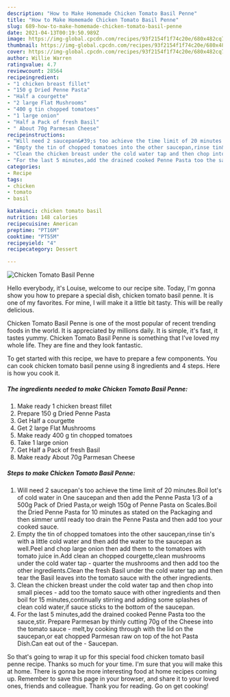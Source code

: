 ```yaml
---
description: "How to Make Homemade Chicken Tomato Basil Penne"
title: "How to Make Homemade Chicken Tomato Basil Penne"
slug: 689-how-to-make-homemade-chicken-tomato-basil-penne
date: 2021-04-13T00:19:50.989Z
image: https://img-global.cpcdn.com/recipes/93f2154f1f74c20e/680x482cq70/chicken-tomato-basil-penne-recipe-main-photo.jpg
thumbnail: https://img-global.cpcdn.com/recipes/93f2154f1f74c20e/680x482cq70/chicken-tomato-basil-penne-recipe-main-photo.jpg
cover: https://img-global.cpcdn.com/recipes/93f2154f1f74c20e/680x482cq70/chicken-tomato-basil-penne-recipe-main-photo.jpg
author: Willie Warren
ratingvalue: 4.7
reviewcount: 28564
recipeingredient:
- "1 chicken breast fillet"
- "150 g Dried Penne Pasta"
- "Half a courgette"
- "2 large Flat Mushrooms"
- "400 g tin chopped tomatoes"
- "1 large onion"
- "Half a Pack of fresh Basil"
- " About 70g Parmesan Cheese"
recipeinstructions:
- "Will need 2 saucepan&#39;s too achieve the time limit of 20 minutes.Boil lot&#39;s of cold water in One saucepan and then add the Penne Pasta 1/3 of a 500g Pack of Dried Pasta,or weigh 150g of Penne Pasta on Scales.Boil the Dried Penne Pasta for 10 minutes as stated on the Packaging and then simmer until ready too drain the Penne Pasta and then add too your cooked sauce."
- "Empty the tin of chopped tomatoes into the other saucepan,rinse tin&#39;s with a little cold water and then add the water to the saucepan as well.Peel and chop large onion then add them to the tomatoes with tomato juice in.Add clean an chopped courgette,clean mushrooms under the cold water tap - quarter the mushrooms and then add too the other ingredients.Clean the fresh Basil under the cold water tap and then tear the Basil leaves into the tomato sauce with the other ingredients."
- "Clean the chicken breast under the cold water tap and then chop into small pieces - add too the tomato sauce with other ingredients and then boil for 15 minutes,continually stirring and adding some splashes of clean cold water,if sauce sticks to the bottom of the saucepan."
- "For the last 5 minutes,add the drained cooked Penne Pasta too the sauce,stir. Prepare Parmesan by thinly cutting 70g of the Cheese into the tomato sauce - melt,by cooking through with the lid on the saucepan,or eat chopped Parmesan raw on top of the hot Pasta Dish.Can eat out of the Saucepan."
categories:
- Recipe
tags:
- chicken
- tomato
- basil

katakunci: chicken tomato basil 
nutrition: 148 calories
recipecuisine: American
preptime: "PT16M"
cooktime: "PT55M"
recipeyield: "4"
recipecategory: Dessert

---
```



![Chicken Tomato Basil Penne](https://img-global.cpcdn.com/recipes/93f2154f1f74c20e/680x482cq70/chicken-tomato-basil-penne-recipe-main-photo.jpg)

Hello everybody, it's Louise, welcome to our recipe site. Today, I'm gonna show you how to prepare a special dish, chicken tomato basil penne. It is one of my favorites. For mine, I will make it a little bit tasty. This will be really delicious.

Chicken Tomato Basil Penne is one of the most popular of recent trending foods in the world. It is appreciated by millions daily. It is simple, it's fast, it tastes yummy. Chicken Tomato Basil Penne is something that I've loved my whole life. They are fine and they look fantastic.




To get started with this recipe, we have to prepare a few components. You can cook chicken tomato basil penne using 8 ingredients and 4 steps. Here is how you cook it.

<!--inarticleads1-->

##### The ingredients needed to make Chicken Tomato Basil Penne:

1. Make ready 1 chicken breast fillet
1. Prepare 150 g Dried Penne Pasta
1. Get Half a courgette
1. Get 2 large Flat Mushrooms
1. Make ready 400 g tin chopped tomatoes
1. Take 1 large onion
1. Get Half a Pack of fresh Basil
1. Make ready  About 70g Parmesan Cheese




<!--inarticleads2-->

##### Steps to make Chicken Tomato Basil Penne:

1. Will need 2 saucepan&#39;s too achieve the time limit of 20 minutes.Boil lot&#39;s of cold water in One saucepan and then add the Penne Pasta 1/3 of a 500g Pack of Dried Pasta,or weigh 150g of Penne Pasta on Scales.Boil the Dried Penne Pasta for 10 minutes as stated on the Packaging and then simmer until ready too drain the Penne Pasta and then add too your cooked sauce.
1. Empty the tin of chopped tomatoes into the other saucepan,rinse tin&#39;s with a little cold water and then add the water to the saucepan as well.Peel and chop large onion then add them to the tomatoes with tomato juice in.Add clean an chopped courgette,clean mushrooms under the cold water tap - quarter the mushrooms and then add too the other ingredients.Clean the fresh Basil under the cold water tap and then tear the Basil leaves into the tomato sauce with the other ingredients.
1. Clean the chicken breast under the cold water tap and then chop into small pieces - add too the tomato sauce with other ingredients and then boil for 15 minutes,continually stirring and adding some splashes of clean cold water,if sauce sticks to the bottom of the saucepan.
1. For the last 5 minutes,add the drained cooked Penne Pasta too the sauce,stir. Prepare Parmesan by thinly cutting 70g of the Cheese into the tomato sauce - melt,by cooking through with the lid on the saucepan,or eat chopped Parmesan raw on top of the hot Pasta Dish.Can eat out of the - Saucepan.




So that's going to wrap it up for this special food chicken tomato basil penne recipe. Thanks so much for your time. I'm sure that you will make this at home. There is gonna be more interesting food at home recipes coming up. Remember to save this page in your browser, and share it to your loved ones, friends and colleague. Thank you for reading. Go on get cooking!

